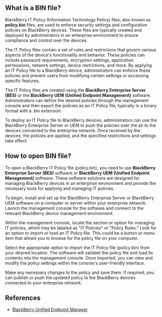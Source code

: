 ## What is a BIN file?

BlackBerry IT Policy (Information Technology Policy) files, also known as **policy.bin** files, are used to enforce security settings and configuration policies on BlackBerry devices. These files are typically created and deployed by administrators in an enterprise environment to ensure compliance and control over the devices.

The IT Policy files contain a set of rules and restrictions that govern various aspects of the device's functionality and behavior. These policies can include password requirements, encryption settings, application permissions, network settings, device restrictions, and more. By applying an IT Policy file to a BlackBerry device, administrators can enforce these policies and prevent users from modifying certain settings or accessing specific features.

The IT Policy files are created using the **BlackBerry Enterprise Server (BES)** or the **BlackBerry UEM (Unified Endpoint Management)** software. Administrators can define the desired policies through the management console and then export the policies as an IT Policy file, typically in a binary format with a .bin extension.

To deploy an IT Policy file to BlackBerry devices, administrators can use the BlackBerry Enterprise Server or UEM to push the policies over the air to the devices connected to the enterprise network. Once received by the devices, the policies are applied, and the specified restrictions and settings take effect.

## How to open BIN file?

To open a BlackBerry IT Policy file (policy.bin), you need to use **BlackBerry Enterprise Server (BES)** software or **BlackBerry UEM (Unified Endpoint Management)** software. These software solutions are designed for managing BlackBerry devices in an enterprise environment and provide the necessary tools for applying and managing IT policies.

To begin, install and set up the BlackBerry Enterprise Server or BlackBerry UEM software on a computer or server within your enterprise network. Launch the management console for the software and connect to the relevant BlackBerry device management environment.

Within the management console, locate the section or option for managing IT policies, which may be labeled as "IT Policies" or "Policy Rules." Look for an option to import or load an IT Policy file. This could be a button or menu item that allows you to browse for the policy file on your computer.

Select the appropriate option to import the IT Policy file (policy.bin) from your desired location. The software will validate the policy file and load its contents into the management console. Once imported, you can view and modify the policy settings within the console's user-friendly interface.

Make any necessary changes to the policy and save them. If required, you can publish or push the updated policy to the BlackBerry devices connected to your enterprise network.

## References
* [BlackBerry Unified Endpoint Manager](https://en.wikipedia.org/wiki/BlackBerry_Unified_Endpoint_Manager)
